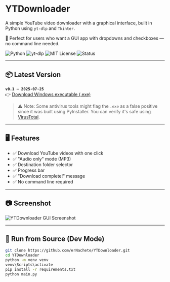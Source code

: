 # YTDownloader

A simple YouTube video downloader with a graphical interface, built in Python using `yt-dlp` and `Tkinter`.

🎥 Perfect for users who want a GUI app with dropdowns and checkboxes — no command line needed.

![Python](https://img.shields.io/badge/Python-3.11-blue)
![yt-dlp](https://img.shields.io/badge/backend-yt--dlp-orange)
![MIT License](https://img.shields.io/badge/license-MIT-green)
![Status](https://img.shields.io/badge/status-beta-yellow)

---

## 📦 Latest Version

**`v0.1 – 2025-07-25`**  
👉 [Download Windows executable (.exe)](https://github.com/erNachete/YTDownloader/releases/download/0.1/ytdwnlr.exe)

> ⚠️ Note: Some antivirus tools might flag the `.exe` as a false positive since it was built using PyInstaller. You can verify it's safe using [VirusTotal](https://www.virustotal.com/).

---

## 🖥️ Features

- ✅ Download YouTube videos with one click
- ✅ "Audio only" mode (MP3)
- ✅ Destination folder selector
- ✅ Progress bar
- ✅ "Download complete!" message
- ✅ No command line required

---

## 📷 Screenshot

![YTDownloader GUI Screenshot](docs/screenshot.png) <!-- comment if you don't have it yet -->

---

## 🧪 Run from Source (Dev Mode)

```bash
git clone https://github.com/erNachete/YTDownloader.git
cd YTDownloader
python -m venv venv
venv\Scripts\activate
pip install -r requirements.txt
python main.py
